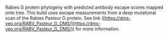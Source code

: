 Rabies G protein phylogeny with predicted antibody escape scores mapped onto tree. This build uses escape measurements from a deep mutational scan of the Rabies Pasteur G protein. See link ([https://dms-vep.org/RABV_Pasteur_G_DMS/](https://dms-vep.org/RABV_Pasteur_G_DMS/)) for more information.